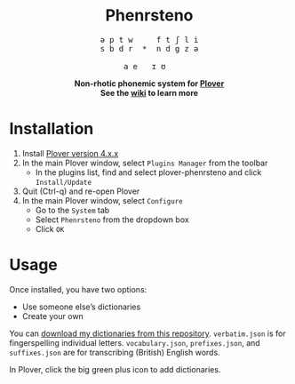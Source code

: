 <h1 align=center>Phenrsteno</h1>

<pre align=center>
ə p t w     f t ʃ l i
s b d r  *  n d g z ə

     a e   ɪ ʊ       
</pre>

<strong>
     <p align=center>
         Non-rhotic phonemic system for <a href="https://github.com/openstenoproject/plover" title="GitHub repository for Plover">Plover</a>
     <br/>
         See the <a href="https://github.com/contrum/plover-phenrsteno/wiki">wiki</a> to learn more
     </p>
</strong>

# Installation

1.  Install [Plover version 4.x.x](https://github.com/openstenoproject/plover/releases)
2.  In the main Plover window, select `Plugins Manager` from the toolbar
      - In the plugins list, find and select plover-phenrsteno and click `Install/Update`
3.  Quit (Ctrl-q) and re-open Plover
4.  In the main Plover window, select `Configure`
      - Go to the `System` tab
      - Select `Phenrsteno` from the dropdown box
      - Click `OK`

# Usage

Once installed, you have two options:

  - Use someone else’s dictionaries
  - Create your own

You can [download my dictionaries from this repository](https://github.com/contrum/plover-phenrsteno/tree/master/json). `verbatim.json` is for fingerspelling individual letters. `vocabulary.json`, `prefixes.json`, and `suffixes.json` are for transcribing (British) English words.

In Plover, click the big green plus icon to add dictionaries.

